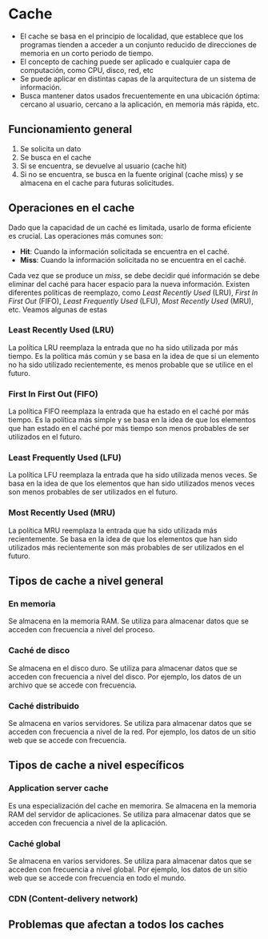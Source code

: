 # Cache

- El cache se basa en el principio de localidad, que establece que los programas tienden a acceder a un conjunto reducido de direcciones de memoria en un corto periodo de tiempo.
- El concepto de caching puede ser aplicado e cualquier capa de computación, como CPU, disco, red, etc
- Se puede aplicar en distintas capas de la arquitectura de un sistema de información.
- Busca mantener datos usados frecuentemente en una ubicación óptima: cercano al usuario, cercano a la aplicación, en memoria más rápida, etc.

## Funcionamiento general

1. Se solicita un dato
2. Se busca en el cache
3. Si se encuentra, se devuelve al usuario (cache hit)
4. Si no se encuentra, se busca en la fuente original (cache miss) y se almacena en el cache para futuras solicitudes.

## Operaciones en el cache

Dado que la capacidad de un caché es limitada, usarlo de forma eficiente es crucial. Las operaciones más comunes son:

- **Hit**: Cuando la información solicitada se encuentra en el caché.
- **Miss**: Cuando la información solicitada no se encuentra en el caché.

Cada vez que se produce un _miss_, se debe decidir qué información se debe eliminar del caché para hacer espacio para la nueva información. Existen diferentes políticas de reemplazo, como _Least Recently Used_ (LRU), _First In First Out_ (FIFO), _Least Frequently Used_ (LFU), _Most Recently Used_ (MRU), etc. Veamos algunas de estas

### Least Recently Used (LRU)

La política LRU reemplaza la entrada que no ha sido utilizada por más tiempo. Es la política más común y se basa en la idea de que si un elemento no ha sido utilizado recientemente, es menos probable que se utilice en el futuro.

### First In First Out (FIFO)

La política FIFO reemplaza la entrada que ha estado en el caché por más tiempo. Es la política más simple y se basa en la idea de que los elementos que han estado en el caché por más tiempo son menos probables de ser utilizados en el futuro.

### Least Frequently Used (LFU)

La política LFU reemplaza la entrada que ha sido utilizada menos veces. Se basa en la idea de que los elementos que han sido utilizados menos veces son menos probables de ser utilizados en el futuro.

### Most Recently Used (MRU)

La política MRU reemplaza la entrada que ha sido utilizada más recientemente. Se basa en la idea de que los elementos que han sido utilizados más recientemente son más probables de ser utilizados en el futuro.

## Tipos de cache a nivel general

### En memoria

Se almacena en la memoria RAM. Se utiliza para almacenar datos que se acceden con frecuencia a nivel del proceso.

### Caché de disco

Se almacena en el disco duro. Se utiliza para almacenar datos que se acceden con frecuencia a nivel del disco. Por ejemplo, los datos de un archivo que se accede con frecuencia.

### Caché distribuido

Se almacena en varios servidores. Se utiliza para almacenar datos que se acceden con frecuencia a nivel de la red. Por ejemplo, los datos de un sitio web que se accede con frecuencia.

## Tipos de cache a nivel específicos

### Application server cache

Es una especialización del cache en memorira. Se almacena en la memoria RAM del servidor de aplicaciones. Se utiliza para almacenar datos que se acceden con frecuencia a nivel de la aplicación.

### Caché global

Se almacena en varios servidores. Se utiliza para almacenar datos que se acceden con frecuencia a nivel global. Por ejemplo, los datos de un sitio web que se accede con frecuencia en todo el mundo.

### CDN (Content-delivery network)

## Problemas que afectan a todos los caches
